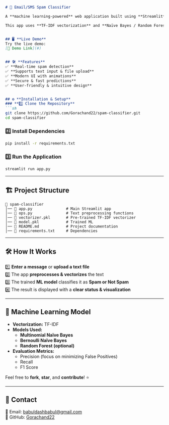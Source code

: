 ```markdown
# 📧 Email/SMS Spam Classifier

A **machine learning-powered** web application built using **Streamlit** to classify emails and SMS messages as **Spam** or **Not Spam**. 

This app uses **TF-IDF vectorization** and **Naïve Bayes / Random Forest models** to detect spam messages with high accuracy. 🚀  


## 🖥️ **Live Demo**
Try the live demo:  
[🔗 Demo Link](#)


## 🛠️ **Features**
✅ **Real-time spam detection**  
✅ **Supports text input & file upload**  
✅ **Modern UI with animations**  
✅ **Secure & fast predictions**  
✅ **User-friendly & intuitive design**  


## ⚙️ **Installation & Setup**
### **1️⃣ Clone the Repository**
```sh
git clone https://github.com/Gorachand22/spam-classifier.git
cd spam-classifier
```

### **2️⃣ Install Dependencies**
```sh
pip install -r requirements.txt
```

### **3️⃣ Run the Application**
```sh
streamlit run app.py
```

---

## 🏗️ **Project Structure**
```
📂 spam-classifier
│── 📜 app.py               # Main Streamlit app
│── 📜 ops.py               # Text preprocessing functions
│── 📜 vectorizer.pkl       # Pre-trained TF-IDF vectorizer
│── 📜 model.pkl            # Trained ML
│── 📜 README.md            # Project documentation
│── 📜 requirements.txt     # Dependencies
```

---

## 🛠 **How It Works**
1️⃣ **Enter a message** or **upload a text file**  
2️⃣ The app **preprocesses & vectorizes** the text  
3️⃣ The trained **ML model** classifies it as **Spam or Not Spam**  
4️⃣ The result is displayed with a **clear status & visualization**  

---

## 🤖 **Machine Learning Model**
- **Vectorization:** TF-IDF  
- **Models Used:**
  - **Multinomial Naïve Bayes**
  - **Bernoulli Naïve Bayes**
  - **Random Forest (optional)**  
- **Evaluation Metrics:**
  - Precision (focus on minimizing False Positives)
  - Recall
  - F1 Score

Feel free to **fork**, **star**, and **contribute**! ⭐

---

## 📩 **Contact**
📧 Email: babuldashbabul@gmail.com  
🔗 GitHub: [Gorachand22](https://github.com/Gorachand22)  
